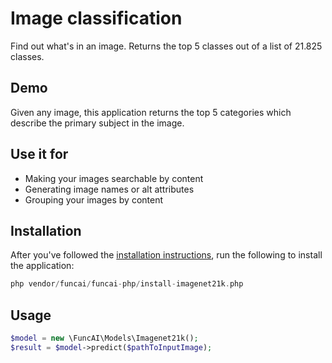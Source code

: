 # Image classification
Find out what's in an image. Returns the top 5 classes out of a list of 21.825 classes.

## Demo
<Demo-ImageClassification />

Given any image, this application returns the top 5 categories which describe the primary subject in the image.

## Use it for
 - Making your images searchable by content
 - Generating image names or alt attributes
 - Grouping your images by content

## Installation
After you've followed the [installation instructions](/guide/installation.md), run the following to install the application:
``` php
php vendor/funcai/funcai-php/install-imagenet21k.php
```

## Usage
``` php
$model = new \FuncAI\Models\Imagenet21k();
$result = $model->predict($pathToInputImage);
```